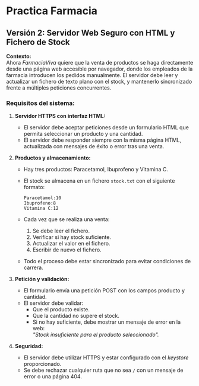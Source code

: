 
# Practica Farmacia

## Versión 2: Servidor Web Seguro con HTML y Fichero de Stock

**Contexto:**  
Ahora *FarmaciaViva* quiere que la venta de productos se haga directamente desde una página web accesible por navegador, donde los empleados de la farmacia introducen los pedidos manualmente. El servidor debe leer y actualizar un fichero de texto plano con el stock, y mantenerlo sincronizado frente a múltiples peticiones concurrentes.

### Requisitos del sistema:

1. **Servidor HTTPS con interfaz HTML:**
   - El servidor debe aceptar peticiones desde un formulario HTML que permita seleccionar un producto y una cantidad.
   - El servidor debe responder siempre con la misma página HTML, actualizada con mensajes de éxito o error tras una venta.

2. **Productos y almacenamiento:**
   - Hay tres productos: Paracetamol, Ibuprofeno y Vitamina C.
   - El stock se almacena en un fichero `stock.txt` con el siguiente formato:

     ```
     Paracetamol:10  
     Ibuprofeno:8  
     Vitamina C:12
     ```

   - Cada vez que se realiza una venta:
     1. Se debe leer el fichero.
     2. Verificar si hay stock suficiente.
     3. Actualizar el valor en el fichero.
     4. Escribir de nuevo el fichero.
   - Todo el proceso debe estar sincronizado para evitar condiciones de carrera.

3. **Petición y validación:**
   - El formulario envía una petición POST con los campos producto y cantidad.
   - El servidor debe validar:
     - Que el producto existe.
     - Que la cantidad no supere el stock.
     - Si no hay suficiente, debe mostrar un mensaje de error en la web:  
       *"Stock insuficiente para el producto seleccionado".*

4. **Seguridad:**
   - El servidor debe utilizar HTTPS y estar configurado con el *keystore* proporcionado.
   - Se debe rechazar cualquier ruta que no sea `/` con un mensaje de error o una página 404.

